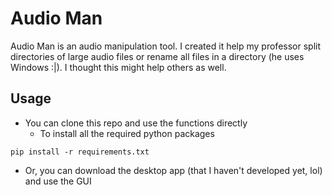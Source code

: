 # Audio Man
Audio Man is an audio manipulation tool. I created it help my professor split directories of large audio files or rename all files in a directory (he uses Windows :|). I thought this might help others as well. 

## Usage
- You can clone this repo and use the functions directly
    - To install all the required python packages 
```
pip install -r requirements.txt
```
- Or, you can download the desktop app (that I haven't developed yet, lol) and use the GUI


